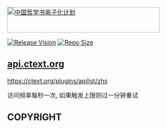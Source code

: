 <div style="width: 350px; height: 57px; border: 1px solid #BBBBBB;"><a href="https://ctext.org/zh"><img src="https://ctext.org/logos/ctplogo5.gif" border="0" alt="中国哲学书电子化计划" /></a></div>

[![Release Vision](https://img.shields.io/badge/release-v1.15.x-ff69b4.svg)](https://github.com/GalAster/api.ctext.org/releases)
[![Repo Size](https://img.shields.io/github/repo-size/GalAster/api.ctext.org.svg)](https://github.com/GalAster/api.ctext.org.git)

## [api.ctext.org](https://ctext.org/tools/api/zhs)

https://ctext.org/plugins/apilist/zhs

访问频率每秒一次, 如果触发上限则过一分钟重试

## COPYRIGHT



